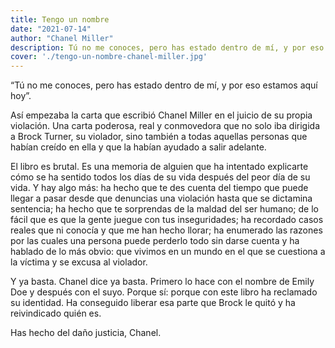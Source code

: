 ```yaml
---
title: Tengo un nombre
date: "2021-07-14"
author: "Chanel Miller"
description: Tú no me conoces, pero has estado dentro de mí, y por eso estamos aquí hoy. Así empezaba la carta que escribió Chanel Miller en el juicio de su propia violación. Una carta poderosa, real y conmovedora que no solo iba dirigida a Brock Turner, su violador, sino también a todas aquellas personas que habían creído en ella y que la habían ayudado a salir adelante.
cover: './tengo-un-nombre-chanel-miller.jpg'
---
```


“Tú no me conoces, pero has estado dentro de mí, y por eso estamos aquí hoy”.

Así empezaba la carta que escribió Chanel Miller en el juicio de su propia violación. Una carta poderosa, real y conmovedora que no solo iba dirigida a Brock Turner, su violador, sino también a todas aquellas personas que habían creído en ella y que la habían ayudado a salir adelante.

El libro es brutal. Es una memoria de alguien que ha intentado explicarte cómo se ha sentido todos los días de su vida después del peor día de su vida. Y hay algo más: ha hecho que te des cuenta del tiempo que puede llegar a pasar desde que denuncias una violación hasta que se dictamina sentencia; ha hecho que te sorprendas de la maldad del ser humano; de lo fácil que es que la gente juegue con tus inseguridades; ha recordado casos reales que ni conocía y que me han hecho llorar; ha enumerado las razones por las cuales una persona puede perderlo todo sin darse cuenta y ha hablado de lo más obvio: que vivimos en un mundo en el que se cuestiona a la víctima y se excusa al violador.

Y ya basta. Chanel dice ya basta. Primero lo hace con el nombre de Emily Doe y después con el suyo. Porque sí: porque con este libro ha reclamado su identidad. Ha conseguido liberar esa parte que Brock le quitó y ha reivindicado quién es.

Has hecho del daño justicia, Chanel.